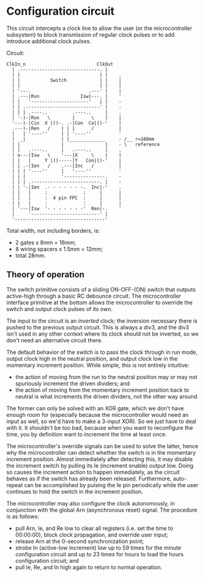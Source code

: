 Configuration circuit
=====================

This circuit intercepts a clock line to allow the user (or the microcontroller
subsystem) to block transmission of regular clock pulses or to add introduce
additional clock pulses.

Circuit:

```
ClkIn_n                          ClkOut
  | .-----------------------------. |
  | |                             | |    .
  | |           Switch            | |    |
  | |                             | |    |
  | '---.                     .---' |    |
  | .---|Run               Isw|---. |    '
  | |   '---------------------'   | |    -
  | | .---------------------------' |    -
  | | | .----..         .----..     |    .
  | '-)-|Run   \        |      \    |    |
  '---)-|Cin  X |()-. .-|Con  Co|()-'    |
  .---)-|Ren   /    | | |      /         |
  |   | '----''     | | '----''          '
  |  _|             | |_____________     - /__ r=160mm
  | |               |               |    - \   reference
  | |   .----..     |   .----..     |    .
  | o---|Isw   \    '---|X     \    |    |
  | |   |     Y |()-----|Y   Con|()-'    |
  | | .-|Ien   /    .---|Inc   /         |
  | | | '----''     |   '----''          '
  | | |             '---------------.    -
  | | | .-------------------------. |    -
  | | '-|Ien  .- - - - - - -.  Inc|-'    .
  | |   |     :             :     |      |
  | |   |     :  4 pin FPC  :     |      |
  | |   |     :             :     |      |
  | '---|Isw  '- - - - - - -'  Ren|-.    '
  |     '-------------------------' |
  '---------------------------------'
```

Total width, not including borders, is:

 - 2 gates x 8mm = 16mm;
 - 8 wiring spacers x 1.5mm = 12mm;
 - total 28mm.

Theory of operation
-------------------

The switch primitive consists of a sliding ON-OFF-(ON) switch that outputs
active-high through a basic RC debounce circuit. The microcontroller interface
primitive at the bottom allows the microcontroller to override the switch and
output clock pulses of its own.

The input to the circuit is an *inverted* clock; the inversion necessary there
is pushed to the previous output circuit. This is always a div3, and the div3
isn't used in any other context where its clock should not be inverted, so we
don't need an alternative circuit there.

The default behavior of the switch is to pass the clock through in run mode,
output clock high in the neutral position, and output clock low in the
momentary increment position. While simple, this is not entirely intuitive:

 - the action of moving from the run to the neutral position may or may not
   spuriously increment the driven dividers; and
 - the action of moving from the momentary increment position back to neutral
   is what increments the driven dividers, not the other way around.

The former can only be solved with an XOR gate, which we don't have enough
room for (especially because the microcontroller would need an input as well,
so we'd have to make a 3-input XOR). So we just have to deal with it. It
shouldn't be too bad, because when you want to reconfigure the time, you by
definition want to increment the time at least once.

The microcontroller's override signals can be used to solve the latter, hence
why the microcontroller can detect whether the switch is in the momentary
increment position. Almost immediately after detecting this, it may disable
the increment switch by pulling its Ie (increment enable) output low. Doing
so causes the increment action to happen immediately, as the circuit behaves
as if the switch has already been released. Furthermore, auto-repeat can be
accomplished by pulsing the Ie pin periodically while the user continues to
hold the switch in the increment position.

The microcontroller may also configure the clock autonomously, in conjunction
with the global Arn (asynchronous reset) signal. The procedure is as follows:

 - pull Arn, Ie, and Re low to clear all registers (i.e. set the time to
   00:00:00), block clock propagation, and override user input;
 - release Arn at the 0-second synchronization point;
 - strobe In (active-low increment) low up to 59 times for the minute
   configuration circuit and up to 23 times for hours to load the hours
   configuration circuit; and
 - pull Ie, Re, and In high again to return to normal operation.

